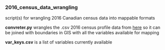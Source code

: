 ### 2016_census_data_wrangling
script(s) for wrangling 2016 Canadian census data into mappable formats

**convreter.py** wrangles the .csv 2016 census profile data from [here](http://www12.statcan.gc.ca/census-recensement/2016/dp-pd/prof/details/page_Download-Telecharger.cfm?Lang=E&Tab=1&Geo1=PR&Code1=01&Geo2=PR&Code2=01&Data=Count&SearchText=Canada&SearchType=Begins&SearchPR=01&B1=All&TABID=1) so it can be joined with boundaries in GIS with all the variables available for mapping 

**var_keys.csv** is a list of variables currently available
